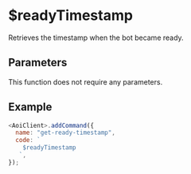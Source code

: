 # $readyTimestamp

Retrieves the timestamp when the bot became ready.

## Parameters

This function does not require any parameters.

## Example

```js
<AoiClient>.addCommand({
  name: "get-ready-timestamp",
  code: `
    $readyTimestamp
   `,
});
```
